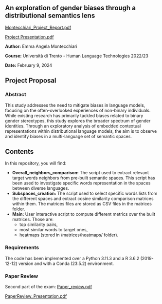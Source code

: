 ## An exploration of gender biases through a distributional semantics lens
[Montecchiari_Project_Report.pdf](https://github.com/memonji/gender-biases-exploration/files/14270670/Montecchiari_Project_Report.pdf)

[Project Presentation.pdf](https://github.com/memonji/gender-biases-exploration/files/15165398/An.exploration.of.gender.biases.through.a.distributional.semantics.lens.pdf)

**Author:** Emma Angela Montecchiari

**Course:** Università di Trento - Human Language Technologies 2022/23

**Date:** February 9, 2024

## Project Proposal 
###  Abstract

This study addresses the need to mitigate biases in language models, focusing on the often-overlooked experiences of non-binary individuals. While existing research has primarily tackled biases related to binary gender stereotypes, this study explores the broader spectrum of gender identities. Through an exploratory analysis of embedded contextual representations within distributional language models, the aim is to observe and identify biases in a multi-language set of semantic spaces.

## Contents

In this repository, you will find:

- **Overall_neighbors_comparison:** The script used to extract relevant target words neighbors from pre-built semantic spaces.
  This script has been used to investigate specific words representation in the spaces between diverse languages.
- **Subspaces_creation:** The script used to select specific words lists from the different spaces and extract cosine similarity comparison matrices within them.
  The matrices files are stored as CSV files in the matrices folder.
- **Main:** User interactive script to compute different metrics over the built matrices. Those are:
  - top similarity pairs,
  - most similar words to target ones,
  - heatmaps (stored in /matrices/heatmaps/ folder).
 
### Requirements
The code has been implemented over a Python 3.11.3 and a R 3.6.2 (2019-12-12) version and with a Conda (23.5.2) environment.

### Paper Review
Second part of the exam:
[Paper_review.pdf](https://github.com/memonji/gender-biases-exploration/files/15165403/Montecchiari_Paper_review.pdf)

[PaperReview_Presentation.pdf](https://github.com/memonji/gender-biases-exploration/files/15165404/Montecchiari_PaperReview_Presentation.pdf)
